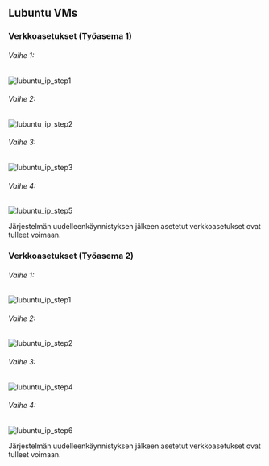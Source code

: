## Lubuntu VMs

### Verkkoasetukset (Työasema 1)

###### Vaihe 1:

![lubuntu_ip_step1](https://user-images.githubusercontent.com/16650292/32936397-c9b57ae8-cb7c-11e7-9963-40e82229500f.png)

###### Vaihe 2:

![lubuntu_ip_step2](https://user-images.githubusercontent.com/16650292/32936399-c9d4f1fc-cb7c-11e7-9d4e-327b425bc8a6.png)

###### Vaihe 3:

![lubuntu_ip_step3](https://user-images.githubusercontent.com/16650292/32936400-c9ef7e3c-cb7c-11e7-94a9-ca152f49abb8.png)

###### Vaihe 4:

![lubuntu_ip_step5](https://user-images.githubusercontent.com/16650292/32936402-ca25d86a-cb7c-11e7-8e38-edcba339d57a.png)

Järjestelmän uudelleenkäynnistyksen jälkeen asetetut verkkoasetukset ovat tulleet voimaan.

### Verkkoasetukset (Työasema 2)

###### Vaihe 1:

![lubuntu_ip_step1](https://user-images.githubusercontent.com/16650292/32936397-c9b57ae8-cb7c-11e7-9963-40e82229500f.png)

###### Vaihe 2:

![lubuntu_ip_step2](https://user-images.githubusercontent.com/16650292/32936399-c9d4f1fc-cb7c-11e7-9d4e-327b425bc8a6.png)

###### Vaihe 3:

![lubuntu_ip_step4](https://user-images.githubusercontent.com/16650292/32936401-ca0abcc4-cb7c-11e7-9828-e61740072d81.png)

###### Vaihe 4:

![lubuntu_ip_step6](https://user-images.githubusercontent.com/16650292/32936403-ca4080c0-cb7c-11e7-9e59-bbe0b24f9c02.png)

Järjestelmän uudelleenkäynnistyksen jälkeen asetetut verkkoasetukset ovat tulleet voimaan.

